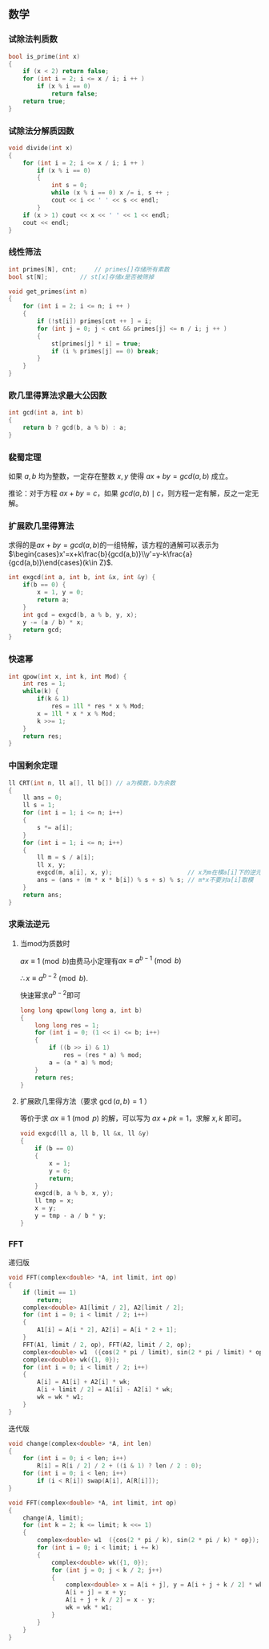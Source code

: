 ## 数学

### 试除法判质数

```cpp
bool is_prime(int x)
{
    if (x < 2) return false;
    for (int i = 2; i <= x / i; i ++ )
        if (x % i == 0)
            return false;
    return true;
}
```

### 试除法分解质因数

```cpp
void divide(int x)
{
    for (int i = 2; i <= x / i; i ++ )
        if (x % i == 0)
        {
            int s = 0;
            while (x % i == 0) x /= i, s ++ ;
            cout << i << ' ' << s << endl;
        }
    if (x > 1) cout << x << ' ' << 1 << endl;
    cout << endl;
}
```

### 线性筛法

```cpp
int primes[N], cnt;     // primes[]存储所有素数
bool st[N];         // st[x]存储x是否被筛掉

void get_primes(int n)
{
    for (int i = 2; i <= n; i ++ )
    {
        if (!st[i]) primes[cnt ++ ] = i;
        for (int j = 0; j < cnt && primes[j] <= n / i; j ++ )
        {
            st[primes[j] * i] = true;
            if (i % primes[j] == 0) break;
        }
    }
}
```

### 欧几里得算法求最大公因数

```cpp
int gcd(int a, int b)
{
    return b ? gcd(b, a % b) : a;
}
```

### 裴蜀定理

如果 $a,b$ 均为整数，一定存在整数 $x,y$ 使得 $ax+by = gcd(a,b)$ 成立。

推论：对于方程 $ax+by=c$，如果 $gcd(a,b)\mid c$​，则方程一定有解，反之一定无解。

### 扩展欧几里得算法

求得的是$ax+by=gcd(a,b)$的一组特解，该方程的通解可以表示为$\begin{cases}x'=x+k\frac{b}{gcd(a,b)}\\y'=y-k\frac{a}{gcd(a,b)}\end{cases}(k\in Z)$.​

```cpp
int exgcd(int a, int b, int &x, int &y) {
    if(b == 0) {
        x = 1, y = 0;
        return a;
    }
    int gcd = exgcd(b, a % b, y, x);
    y -= (a / b) * x;
    return gcd;
}
```

### 快速幂

```cpp
int qpow(int x, int k, int Mod) {
    int res = 1;
    while(k) {
        if(k & 1)
            res = 1ll * res * x % Mod;
        x = 1ll * x * x % Mod;
        k >>= 1;
    }
    return res;
}
```

### 中国剩余定理

```cpp
ll CRT(int n, ll a[], ll b[]) // a为模数，b为余数
{
    ll ans = 0;
    ll s = 1;
    for (int i = 1; i <= n; i++)
    {
        s *= a[i];
    }
    for (int i = 1; i <= n; i++)
    {
        ll m = s / a[i];
        ll x, y;
        exgcd(m, a[i], x, y);                     // x为m在模a[i]下的逆元
        ans = (ans + (m * x * b[i]) % s + s) % s; // m*x不要对a[i]取模
    }
    return ans;
}
```

### 求乘法逆元

1. 当mod为质数时

   $ax\equiv 1 \pmod b$由费马小定理有$ax\equiv a^{b-1}\pmod b$

   $\therefore x\equiv a^{b-2} \pmod b$.

   快速幂求$a^{b-2}$即可

   ```cpp
   long long qpow(long long a, int b)
   {
       long long res = 1;
       for (int i = 0; (1 << i) <= b; i++)
       {
           if ((b >> i) & 1)
               res = (res * a) % mod;
           a = (a * a) % mod;
       }
       return res;
   }
   ```

2. 扩展欧几里得方法（要求 $\gcd(a,b)=1$ ）

   等价于求 $ax\equiv 1\pmod p$ 的解，可以写为 $ax+pk = 1$，求解 $x,k$ 即可。

   ```cpp
   void exgcd(ll a, ll b, ll &x, ll &y)
   {
       if (b == 0)
       {
           x = 1;
           y = 0;
           return;
       }
       exgcd(b, a % b, x, y);
       ll tmp = x;
       x = y;
       y = tmp - a / b * y;
   }
   ```

### FFT

递归版

```cpp
void FFT(complex<double> *A, int limit, int op)
{
    if (limit == 1)
        return;
    complex<double> A1[limit / 2], A2[limit / 2];
    for (int i = 0; i < limit / 2; i++)
    {
        A1[i] = A[i * 2], A2[i] = A[i * 2 + 1];
    }
    FFT(A1, limit / 2, op), FFT(A2, limit / 2, op);
    complex<double> w1  ({cos(2 * pi / limit), sin(2 * pi / limit) * op});
    complex<double> wk({1, 0});
    for (int i = 0; i < limit / 2; i++)
    {
        A[i] = A1[i] + A2[i] * wk;
        A[i + limit / 2] = A1[i] - A2[i] * wk;
        wk = wk * w1;
    }
}
```

迭代版

```cpp
void change(complex<double> *A, int len)
{
    for (int i = 0; i < len; i++)
        R[i] = R[i / 2] / 2 + ((i & 1) ? len / 2 : 0);
    for (int i = 0; i < len; i++)
        if (i < R[i]) swap(A[i], A[R[i]]);
}

void FFT(complex<double> *A, int limit, int op)
{
    change(A, limit);
    for (int k = 2; k <= limit; k <<= 1)
    {
        complex<double> w1  ({cos(2 * pi / k), sin(2 * pi / k) * op});
        for (int i = 0; i < limit; i += k)
        {
            complex<double> wk({1, 0});
            for (int j = 0; j < k / 2; j++)
            {
                complex<double> x = A[i + j], y = A[i + j + k / 2] * wk;
                A[i + j] = x + y;
                A[i + j + k / 2] = x - y;
                wk = wk * w1;
            }
        }
    }
}
```

